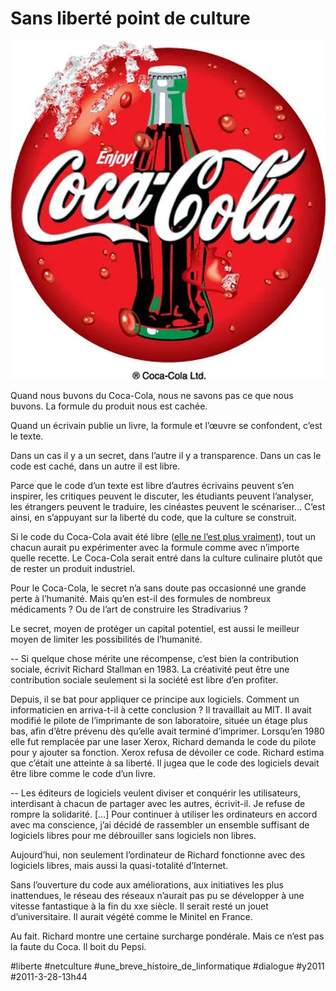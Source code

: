 # Sans liberté point de culture

![](_i/coca-cola-logo5-jpg1.webp)

Quand nous buvons du Coca-Cola, nous ne savons pas ce que nous buvons. La formule du produit nous est cachée.

Quand un écrivain publie un livre, la formule et l’œuvre se confondent, c’est le texte.

Dans un cas il y a un secret, dans l’autre il y a transparence. Dans un cas le code est caché, dans un autre il est libre.

Parce que le code d’un texte est libre d’autres écrivains peuvent s’en inspirer, les critiques peuvent le discuter, les étudiants peuvent l’analyser, les étrangers peuvent le traduire, les cinéastes peuvent le scénariser… C’est ainsi, en s’appuyant sur la liberté du code, que la culture se construit.

Si le code du Coca-Cola avait été libre ([elle ne l’est plus vraiment](http://embruns.net/logbook/2011/02/27.html#recette-du-coca-cola)), tout un chacun aurait pu expérimenter avec la formule comme avec n’importe quelle recette. Le Coca-Cola serait entré dans la culture culinaire plutôt que de rester un produit industriel.

Pour le Coca-Cola, le secret n’a sans doute pas occasionné une grande perte à l’humanité. Mais qu’en est-il des formules de nombreux médicaments ? Ou de l’art de construire les Stradivarius ?

Le secret, moyen de protéger un capital potentiel, est aussi le meilleur moyen de limiter les possibilités de l’humanité.

-- Si quelque chose mérite une récompense, c’est bien la contribution sociale, écrivit Richard Stallman en 1983. La créativité peut être une contribution sociale seulement si la société est libre d’en profiter.

Depuis, il se bat pour appliquer ce principe aux logiciels. Comment un informaticien en arriva-t-il à cette conclusion ? Il travaillait au MIT. Il avait modifié le pilote de l’imprimante de son laboratoire, située un étage plus bas, afin d’être prévenu dès qu’elle avait terminé d’imprimer. Lorsqu’en 1980 elle fut remplacée par une laser Xerox, Richard demanda le code du pilote pour y ajouter sa fonction. Xerox refusa de dévoiler ce code. Richard estima que c’était une atteinte à sa liberté. Il jugea que le code des logiciels devait être libre comme le code d’un livre.

-- Les éditeurs de logiciels veulent diviser et conquérir les utilisateurs, interdisant à chacun de partager avec les autres, écrivit-il. Je refuse de rompre la solidarité. […] Pour continuer à utiliser les ordinateurs en accord avec ma conscience, j’ai décidé de rassembler un ensemble suffisant de logiciels libres pour me débrouiller sans logiciels non libres.

Aujourd’hui, non seulement l’ordinateur de Richard fonctionne avec des logiciels libres, mais aussi la quasi-totalité d’Internet.

Sans l’ouverture du code aux améliorations, aux initiatives les plus inattendues, le réseau des réseaux n’aurait pas pu se développer à une vitesse fantastique à la fin du xxe siècle. Il serait resté un jouet d’universitaire. Il aurait végété comme le Minitel en France.

Au fait. Richard montre une certaine surcharge pondérale. Mais ce n’est pas la faute du Coca. Il boit du Pepsi.

#liberte #netculture #une_breve_histoire_de_linformatique #dialogue #y2011 #2011-3-28-13h44
